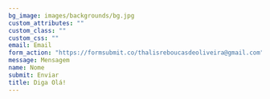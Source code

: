 ```yaml
---
bg_image: images/backgrounds/bg.jpg
custom_attributes: ""
custom_class: ""
custom_css: ""
email: Email
form_action: "https://formsubmit.co/thalisreboucasdeoliveira@gmail.com"
message: Mensagem 
name: Nome
submit: Enviar
title: Diga Olá!
---
```

